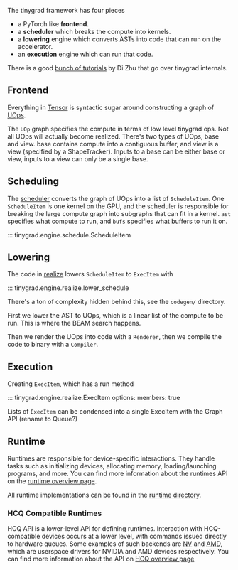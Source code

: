 The tinygrad framework has four pieces

* a PyTorch like <b>frontend</b>.
* a <b>scheduler</b> which breaks the compute into kernels.
* a <b>lowering</b> engine which converts ASTs into code that can run on the accelerator.
* an <b>execution</b> engine which can run that code.

There is a good [bunch of tutorials](https://mesozoic-egg.github.io/tinygrad-notes/) by Di Zhu that go over tinygrad internals.

## Frontend

Everything in [Tensor](../tensor/index.md) is syntactic sugar around constructing a graph of [UOps](../developer/uop.md).

The `UOp` graph specifies the compute in terms of low level tinygrad ops. Not all UOps will actually become realized. There's two types of UOps, base and view. base contains compute into a contiguous buffer, and view is a view (specified by a ShapeTracker). Inputs to a base can be either base or view, inputs to a view can only be a single base.

## Scheduling

The [scheduler](https://github.com/tinygrad/tinygrad/tree/master/tinygrad/engine/schedule.py) converts the graph of UOps into a list of `ScheduleItem`. One `ScheduleItem` is one kernel on the GPU, and the scheduler is responsible for breaking the large compute graph into subgraphs that can fit in a kernel. `ast` specifies what compute to run, and `bufs` specifies what buffers to run it on.

::: tinygrad.engine.schedule.ScheduleItem

## Lowering

The code in [realize](https://github.com/tinygrad/tinygrad/tree/master/tinygrad/engine/realize.py) lowers `ScheduleItem` to `ExecItem` with

::: tinygrad.engine.realize.lower_schedule

There's a ton of complexity hidden behind this, see the `codegen/` directory.

First we lower the AST to UOps, which is a linear list of the compute to be run. This is where the BEAM search happens.

Then we render the UOps into code with a `Renderer`, then we compile the code to binary with a `Compiler`.

## Execution

Creating `ExecItem`, which has a run method

::: tinygrad.engine.realize.ExecItem
    options:
        members: true

Lists of `ExecItem` can be condensed into a single ExecItem with the Graph API (rename to Queue?)

## Runtime

Runtimes are responsible for device-specific interactions. They handle tasks such as initializing devices, allocating memory, loading/launching programs, and more. You can find more information about the runtimes API on the [runtime overview page](runtime.md).

All runtime implementations can be found in the [runtime directory](https://github.com/tinygrad/tinygrad/tree/master/tinygrad/runtime).

### HCQ Compatible Runtimes

HCQ API is a lower-level API for defining runtimes. Interaction with HCQ-compatible devices occurs at a lower level, with commands issued directly to hardware queues. Some examples of such backends are [NV](https://github.com/tinygrad/tinygrad/tree/master/tinygrad/runtime/ops_nv.py) and [AMD](https://github.com/tinygrad/tinygrad/tree/master/tinygrad/runtime/ops_amd.py), which are userspace drivers for NVIDIA and AMD devices respectively. You can find more information about the API on [HCQ overview page](hcq.md)
